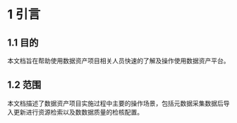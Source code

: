 # **1**  引言

## 1.1 目的

​     本文档旨在帮助使用数据资产项目相关人员快速的了解及操作使用数据资产平台。

## 1.2 **范围**

​     本文档描述了数据资产项目实施过程中主要的操作场景，包括元数据采集数据后导入更新进行资源检索以及数数据质量的检核配置。
